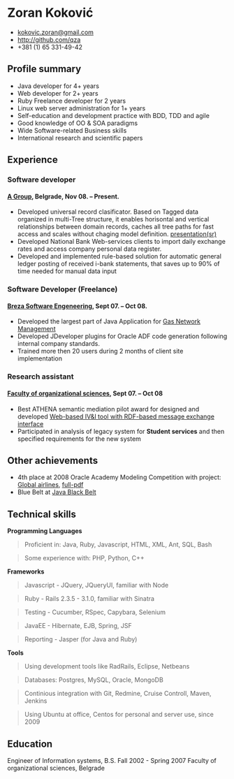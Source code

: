 # Zoran Koković

 * <kokovic.zoran@gmail.com>
 * <http://github.com/qza>
 * +381 (1) 65 331-49-42


## Profile summary

 * Java developer for 4+ years
 * Web developer for 2+ years 
 * Ruby Freelance developer for 2 years
 * Linux web server administration for 1+ years
 * Self-education and development practice with BDD, TDD and agile
 * Good knowledge of OO & SOA paradigms
 * Wide Software-related Business skills
 * International research and scientific papers
  

## Experience

### Software developer

#### [A Group][agr], Belgrade, Nov 08. – Present.

 * Developed universal record clasificator. Based on Tagged data organized in multi-Tree structure, it enables horisontal and vertical relationships between domain records, caches all tree paths for fast access and scales without chaging model definition. [presentation(sr)][aklas]
 * Developed National Bank Web-services clients to import daily exchange rates and access company personal data register.
 * Developed and implemented rule-based solution for automatic general ledger posting of received i-bank statements, that saves up to 90% of time needed for manual data input
  
### Software Developer (Freelance)

#### [Breza Software Engeneering][bse], Sept 07. – Oct 08.

 * Developed the largest part of Java Application for  [Gas Network Management][gas]
 * Developed JDeveloper plugins for Oracle ADF code generation following internal company standards.
 * Trained more then 20 users during 2 months of client site implementation

### Research assistant

#### [Faculty of organizational sciences][fon], Sept 07. – Oct 08

 * Best ATHENA semantic mediation pilot award for designed and developed [Web-based IV&I tool with RDF-based message exchange interface][apo]
 * Participated in analysis of legacy system for **Student services** and then specified requirements for the new system

## Other achievements

 * 4th place at 2008 Oracle Academy Modeling Competition with project: [Global airlines][air], [full-pdf][air_pdf]
 * Blue Belt at [Java Black Belt][jbb]

[apo]:http://sourceforge.net/projects/apolon/
[gas]:http://www.brezasoftware.com/brosure/BrezaGAS.pdf
[bse]:http://www.brezasoftware.com/
[agr]:http://www.agroupm.com/
[fon]:http://www.fon.bg.ac.rs/
[jbb]:http://www.blackbeltfactory.com/UserView.wwa?userId=1135162
[air]:http://www.prnewswire.com/news-releases/oracle-announces-the-winners-of-the-2008-oracle-academy-global-data-modeling-competition-57408242.html

[aklas]:/download?resource_name=AsoftKlas
[air_pdf]:/download?resource_name=OracleAcademyFinal

## Technical skills

**Programming Languages**

 > Proficient in: Java, Ruby, Javascript, HTML, XML, Ant, SQL, Bash 

 > Some experience with: PHP, Python, C++

**Frameworks**

 > Javascript - JQuery, JQueryUI, familiar with Node
 
 > Ruby - Rails 2.3.5 - 3.1.0, familiar with Sinatra

 > Testing - Cucumber, RSpec, Capybara, Selenium 
 
 > JavaEE - Hibernate, EJB, Spring, JSF
 
 > Reporting - Jasper (for Java and Ruby)
  
**Tools**

 > Using development tools like RadRails, Eclipse, Netbeans 
 
 > Databases: Postgres, MySQL, Oracle, MongoDB
 
 > Continious integration with Git, Redmine, Cruise Controll, Maven, Jenkins
 
 > Using Ubuntu at office, Centos for personal and server use, since 2009


## Education

Engineer of Information systems, B.S.
Fall 2002 - Spring 2007
Faculty of organizational sciences, Belgrade